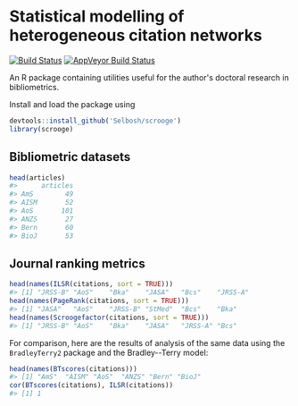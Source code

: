 
<!-- README.md is generated from README.Rmd. Please edit that file -->
Statistical modelling of heterogeneous citation networks
========================================================

[![Build Status](https://travis-ci.org/Selbosh/scrooge.svg?branch=master)](https://travis-ci.org/Selbosh/scrooge) [![AppVeyor Build Status](https://ci.appveyor.com/api/projects/status/github/Selbosh/scrooge?branch=master&svg=true)](https://ci.appveyor.com/project/Selbosh/scrooge)

An R package containing utilities useful for the author's doctoral research in bibliometrics.

Install and load the package using

``` r
devtools::install_github('Selbosh/scrooge')
library(scrooge)
```

Bibliometric datasets
---------------------

``` r
head(articles)
#>      articles
#> AmS        49
#> AISM       52
#> AoS       101
#> ANZS       27
#> Bern       60
#> BioJ       53
```

Journal ranking metrics
-----------------------

``` r
head(names(ILSR(citations, sort = TRUE)))
#> [1] "JRSS-B" "AoS"    "Bka"    "JASA"   "Bcs"    "JRSS-A"
head(names(PageRank(citations, sort = TRUE)))
#> [1] "JASA"   "AoS"    "JRSS-B" "StMed"  "Bcs"    "Bka"
head(names(Scroogefactor(citations, sort = TRUE)))
#> [1] "JRSS-B" "AoS"    "Bka"    "JASA"   "JRSS-A" "Bcs"
```

For comparison, here are the results of analysis of the same data using the `BradleyTerry2` package and the Bradley--Terry model:

``` r
head(names(BTscores(citations)))
#> [1] "AmS"  "AISM" "AoS"  "ANZS" "Bern" "BioJ"
cor(BTscores(citations), ILSR(citations))
#> [1] 1
```
